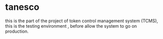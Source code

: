 # tanesco
this is the part of the project of token control management system (TCMS), this is the testing environment , before allow the system to go on production.
